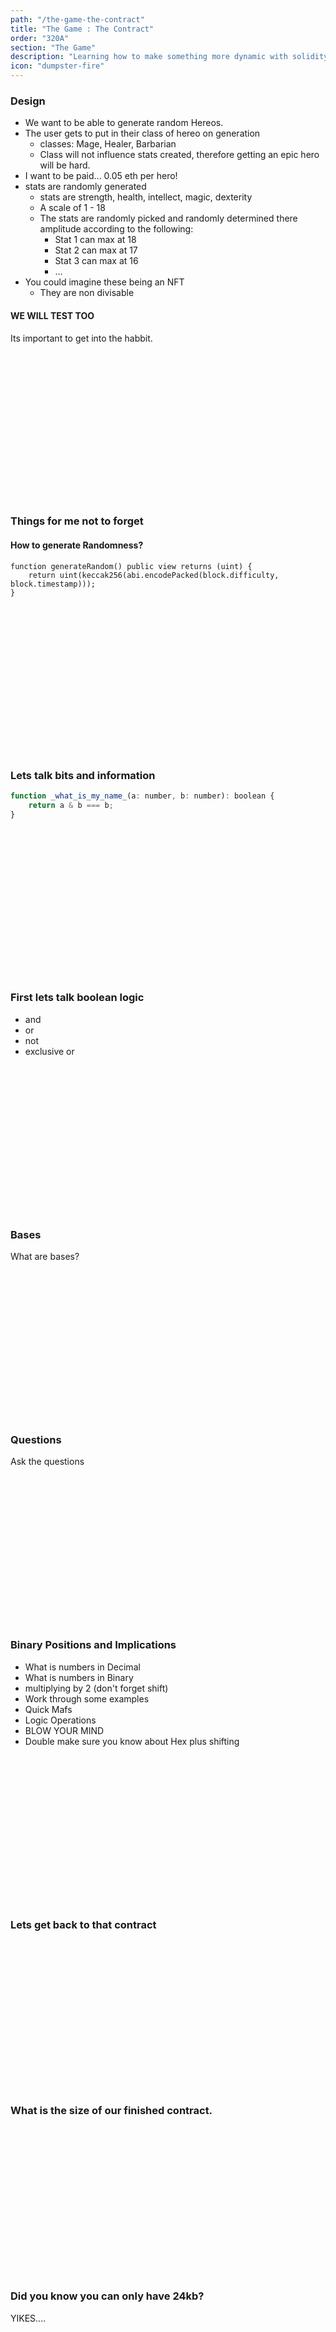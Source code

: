 ```yaml
---
path: "/the-game-the-contract"
title: "The Game : The Contract"
order: "320A"
section: "The Game"
description: "Learning how to make something more dynamic with solidity"
icon: "dumpster-fire"
---
```


### Design
* We want to be able to generate random Hereos.
* The user gets to put in their class of hereo on generation
  * classes: Mage, Healer, Barbarian
  * Class will not influence stats created, therefore getting an epic hero will
    be hard.
* I want to be paid... 0.05 eth per hero!
* stats are randomly generated
  * stats are strength, health, intellect, magic, dexterity
  * A scale of 1 - 18
  * The stats are randomly picked and randomly determined there amplitude according to the following:
    * Stat 1 can max at 18
    * Stat 2 can max at 17
    * Stat 3 can max at 16
    * ...
* You could imagine these being an NFT
  * They are non divisable

#### WE WILL TEST TOO
Its important to get into the habbit.

<br />
<br />
<br />
<br />
<br />
<br />
<br />
<br />
<br />
<br />
<br />
<br />
<br />
<br />

### Things for me not to forget
#### How to generate Randomness?
```
function generateRandom() public view returns (uint) {
    return uint(keccak256(abi.encodePacked(block.difficulty, block.timestamp)));
}
```

<br />
<br />
<br />
<br />
<br />
<br />
<br />
<br />
<br />
<br />
<br />
<br />
<br />
<br />

### Lets talk bits and information

```javascript
function _what_is_my_name_(a: number, b: number): boolean {
    return a & b === b;
}
```

<br />
<br />
<br />
<br />
<br />
<br />
<br />
<br />
<br />
<br />
<br />
<br />
<br />
<br />

### First lets talk boolean logic
* and
* or
* not
* exclusive or

<br />
<br />
<br />
<br />
<br />
<br />
<br />
<br />
<br />
<br />
<br />
<br />
<br />
<br />

### Bases
What are bases?

<br />
<br />
<br />
<br />
<br />
<br />
<br />
<br />
<br />
<br />
<br />
<br />
<br />
<br />

### Questions
Ask the questions

<br />
<br />
<br />
<br />
<br />
<br />
<br />
<br />
<br />
<br />
<br />
<br />
<br />
<br />

### Binary Positions and Implications
* What is numbers in Decimal
* What is numbers in Binary
* multiplying by 2 (don't forget shift)
* Work through some examples
* Quick Mafs
* Logic Operations
* BLOW YOUR MIND
* Double make sure you know about Hex plus shifting

<br />
<br />
<br />
<br />
<br />
<br />
<br />
<br />
<br />
<br />
<br />
<br />
<br />
<br />

### Lets get back to that contract

<br />
<br />
<br />
<br />
<br />
<br />
<br />
<br />
<br />
<br />
<br />
<br />
<br />
<br />

### What is the size of our finished contract.

<br />
<br />
<br />
<br />
<br />
<br />
<br />
<br />
<br />
<br />
<br />
<br />
<br />
<br />

### Did you know you can only have 24kb?
YIKES....

<br />
<br />
<br />
<br />
<br />
<br />
<br />
<br />
<br />
<br />
<br />
<br />
<br />
<br />

### Every time your contract gets deployed again (upgrade / bug fix) address changes??
YIKES....

<br />
<br />
<br />
<br />
<br />
<br />
<br />
<br />
<br />
<br />
<br />
<br />
<br />
<br />

### Don't worry!  There is a solution.

<br />
<br />
<br />
<br />
<br />
<br />
<br />
<br />
<br />
<br />
<br />
<br />
<br />
<br />

### But there is a bit we have to learn to understand it
YIKES...

<br />
<br />
<br />
<br />
<br />
<br />
<br />
<br />
<br />
<br />
<br />
<br />
<br />
<br />

